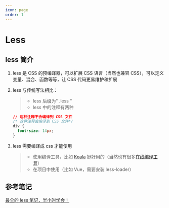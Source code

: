 ```yaml
---
icon: page
order: 1
---
```

# Less

## less 简介

1. less 是 CSS 的预编译器，可以扩展 CSS 语言（当然也兼容 CSS），可以定义变量、混合、函数等等，让 CSS 代码更易维护和扩展

2. less 与传统写法相比：

   > - less 后缀为" .less "
   > - less 中的注释有两种

   ```css
   // 这种注释不会编译到 CSS 文件
   /* 这种注释会编译到 CSS 文件*/
   div {
     font-size: 14px;
   }
   ```

3. less 需要编译成 css 才能使用

   > - 使用编译工具，比如 [Koala](https://link.juejin.cn/?target=http%3A%2F%2Fkoala-app.com%2F) 挺好用的（当然也有很多[在线编译工具](https://link.juejin.cn/?target=https%3A%2F%2Fwww.w3cschool.cn%2Ftools%2Findex%3Fname%3DLESS)）
   > - 在项目中使用（比如 Vue，需要安装 less-loader）

## 参考笔记

[最全的 less 笔记，半小时学会！](https://juejin.cn/post/6844903833617825805#heading-7)
